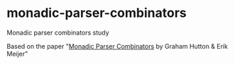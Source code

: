 # monadic-parser-combinators
Monadic parser combinators study

Based on the paper "[Monadic Parser Combinators](http://www.cs.nott.ac.uk/~pszgmh/monparsing.pdf) by Graham Hutton & Erik Meijer"
